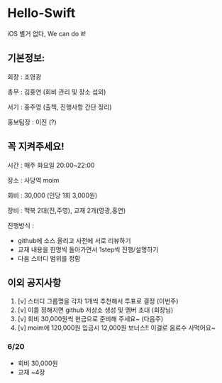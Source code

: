 # Hello-Swift
iOS 별거 없다, We can do it!

## 기본정보:

회장 : 조영광

총무 : 김홍연 (회비 관리 및 장소 섭외)

서기 : 홍주영 (출첵, 진행사항 간단 정리)

홍보팀장 : 이진 (?)

## 꼭 지켜주세요!

시간 : 매주 화요일 20:00~22:00

장소 : 사당역 moim

회비 : 30,000 (인당 1회 3,000원)

장비 : 맥북 2대(진,주영), 교재 2개(영광,홍연)

진행방식 : 

- github에 소스 올리고 사전에 서로 리뷰하기
- 교재 내용을 한명씩 돌아가면서 1step씩 진행/설명하기
- 다음 스터디 범위를 정함

## 이외 공지사항

1. [v] 스터디 그룹명을 각자 1개씩 추천해서 투표로 결정 (이번주)
2. [v] 이름 정해지면 github 저상소 생성 및 멤버 초대 (회장님)
3. [v] 회비 30,000원씩 현금으로 준비해 주세요~ (다음주)
4. [v] moim에 120,000원 입금시 12,000원 보너스!! 이걸로 음료수 사먹어요~

### 6/20
- 회비 30,000원
- 교재 ~4장
